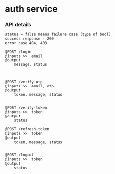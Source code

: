 # auth service

### API details

    status = false means failure case (type of bool)
    success response - 200
    error case 404, 403 

    @POST /login
    @inputs >>  email
    @output 
        message, status



    @POST /verify-otp
    @inputs >>  email, otp
    @output 
        token, message, status


    @POST /verify-token
    @inputs >>  token
    @output 
        status

    @POST /refresh-token
    @inputs >>  token
    @output 
        token, message, status


    @POST /logout
    @inputs >>  token
    @output 
        status